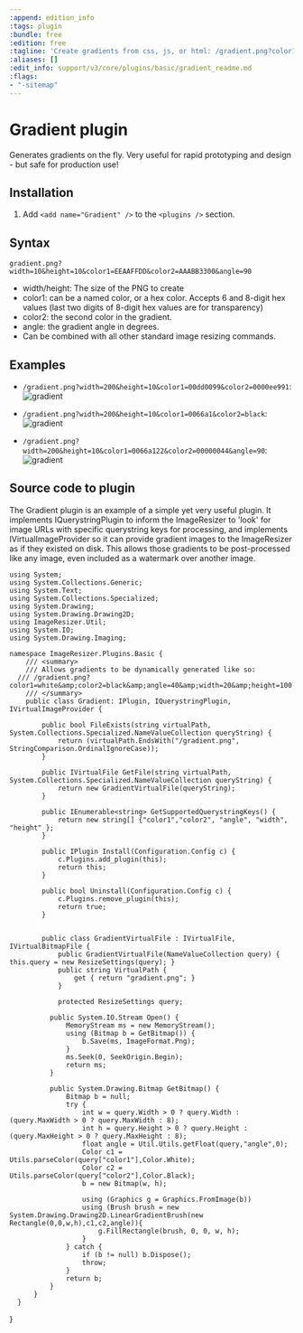 ```yaml
---
:append: edition_info
:tags: plugin
:bundle: free
:edition: free
:tagline: 'Create gradients from css, js, or html: /gradient.png?color1=FFFFFFAA&color2=BBBBBB99&width=10&width=10&rotate=90.'
:aliases: []
:edit_info: support/v3/core/plugins/basic/gradient_readme.md
:flags:
- "-sitemap"
---
```


# Gradient plugin

Generates gradients on the fly. Very useful for rapid prototyping and design - but safe for production use!

## Installation

1. Add `<add name="Gradient" />` to the `<plugins />` section.

## Syntax

`gradient.png?width=10&height=10&color1=EEAAFFDD&color2=AAABB3300&angle=90`

* width/height: The size of the PNG to create
* color1: can be a named color, or a hex color. Accepts 6 and 8-digit hex values (last two digits of 8-digit hex values are for transparency)
* color2: the second color in the gradient.
* angle: the gradient angle in degrees.
* Can be combined with all other standard image resizing commands.


## Examples


* `/gradient.png?width=200&height=10&color1=00dd0099&color2=0000ee991`: ![gradient](http://img.imageresizing.net/gradient.png;width=200;height=10;color1=00dd0099;color2=0000ee99)

* `/gradient.png?width=200&height=10&color1=0066a1&color2=black`: ![gradient](http://img.imageresizing.net/gradient.png;width=200;height=10;color1=0066a1;color2=black)

* `/gradient.png?width=200&height=10&color1=0066a122&color2=00000044&angle=90`: ![gradient](http://img.imageresizing.net/gradient.png;width=100;height=10;color1=0066a122;color2=00000044;angle=10)


## Source code to plugin

The Gradient plugin is an example of a simple yet very useful plugin. It implements IQuerystringPlugin to inform the ImageResizer to 'look' for image URLs with specific querystring keys for processing, and implements IVirtualImageProvider so it can provide gradient images to the ImageResizer as if they existed on disk. This allows those gradients to be post-processed like any image, even included as a watermark over another image. 

    using System;
    using System.Collections.Generic;
    using System.Text;
    using System.Collections.Specialized;
    using System.Drawing;
    using System.Drawing.Drawing2D;
    using ImageResizer.Util;
    using System.IO;
    using System.Drawing.Imaging;

    namespace ImageResizer.Plugins.Basic {
        /// <summary>
        /// Allows gradients to be dynamically generated like so:
      /// /gradient.png?color1=white&amp;color2=black&amp;angle=40&amp;width=20&amp;height=100
        /// </summary>
        public class Gradient: IPlugin, IQuerystringPlugin, IVirtualImageProvider {
          
            public bool FileExists(string virtualPath, System.Collections.Specialized.NameValueCollection queryString) {
                return (virtualPath.EndsWith("/gradient.png", StringComparison.OrdinalIgnoreCase));
            }

            public IVirtualFile GetFile(string virtualPath, System.Collections.Specialized.NameValueCollection queryString) {
                return new GradientVirtualFile(queryString);
            }

            public IEnumerable<string> GetSupportedQuerystringKeys() {
                return new string[] {"color1","color2", "angle", "width", "height" };
            }

            public IPlugin Install(Configuration.Config c) {
                c.Plugins.add_plugin(this);
                return this;
            }

            public bool Uninstall(Configuration.Config c) {
                c.Plugins.remove_plugin(this);
                return true;
            }


            public class GradientVirtualFile : IVirtualFile, IVirtualBitmapFile {
                public GradientVirtualFile(NameValueCollection query) { this.query = new ResizeSettings(query); }
                public string VirtualPath {
                    get { return "gradient.png"; }
                }

                protected ResizeSettings query;

              public System.IO.Stream Open() {
                  MemoryStream ms = new MemoryStream();
                  using (Bitmap b = GetBitmap()) {
                      b.Save(ms, ImageFormat.Png);
                  }
                  ms.Seek(0, SeekOrigin.Begin);
                  return ms;
              }

              public System.Drawing.Bitmap GetBitmap() {
                  Bitmap b = null;
                  try {
                      int w = query.Width > 0 ? query.Width : (query.MaxWidth > 0 ? query.MaxWidth : 8);
                      int h = query.Height > 0 ? query.Height : (query.MaxHeight > 0 ? query.MaxHeight : 8);
                      float angle = Util.Utils.getFloat(query,"angle",0);
                      Color c1 = Utils.parseColor(query["color1"],Color.White);
                      Color c2 = Utils.parseColor(query["color2"],Color.Black);
                      b = new Bitmap(w, h);

                      using (Graphics g = Graphics.FromImage(b)) 
                      using (Brush brush = new System.Drawing.Drawing2D.LinearGradientBrush(new Rectangle(0,0,w,h),c1,c2,angle)){
                          g.FillRectangle(brush, 0, 0, w, h);
                      }
                  } catch {
                      if (b != null) b.Dispose();
                      throw;
                  }
                  return b;
              }
          }
      }
  }